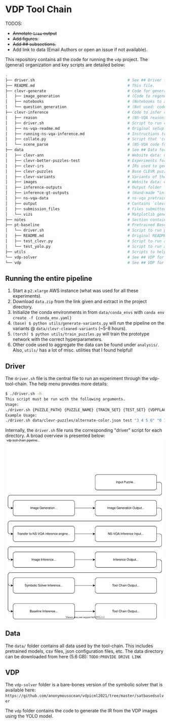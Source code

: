 # VDP Tool Chain

TODOS:
* ~~Annotate `tree` output~~
* ~~Add figures.~~
* ~~Add ## subsections.~~
* Add link to data (Email Authors or open an issue if not available).

This repository contains all the code for running the `vdp` project. The (general) organization and key scripts are detailed below:

```bash
.
├── driver.sh                                         # See ## Driver for details.
├── README.md                                         # This file.
├── clevr-generate                                    # Code for generating custom CLEVR-domain images.
│   ├── image_generation                              # (Code to regenerate clevr-instances)
│   ├── notebooks                                     # (Notebooks to aggregate clevr-data)
│   └── question_generation                           # (Not used: code to generate questions for cler-puzzles)
├── clevr-inference                                   # Code to infer object positions for CLEVR-domain images.
│   ├── reason                                        # (NS-VQA reasoning code.)
│   ├── driver.sh                                     # Script to run clevr-inference.
│   ├── ns-vqa-readme.md                              # Original setup instructions and citation
│   ├── running-ns-vqa-inference.md                   # Instructions to setup and run the code in this folder.
│   ├── collate.py                                    # Script that 'collects' the ns-vqa output for the vdp-solver solver
│   └── scene_parse                                   # (NS-VQA code for parsing clevr-scene)
├── data                                              # See ## Data for more details.
│   ├── clevr-ann                                     # Website data: CLEVR-annotations.
│   ├── clevr-better-puzzles-test                     # Experiments for making new puzzles
│   ├── clevr-irs                                     # IRs used to generate website data.
│   ├── clevr-puzzles                                 # Base CLEVR puzzles.
│   ├── clevr-variants                                # Variants of the base CLEVR puzzles
│   ├── images                                        # Website data: CLEVR-images
│   ├── inference-outputs                             # Output folder for inference.
│   ├── inference-gt-outputs                          # (Hand-made "inferred" puzzles.)
│   ├── ns-vqa-data                                   # ns-vqa pretrained models and raw data
│   ├── output                                        # Contains `clevr-generate` output scenes and images 
│   ├── submission_files                              # Files submitted as supplementary material for ICML21
│   └── vizs                                          # Matplotlib generated viz of each puzzle. 
├── notes                                             # Section containing some notes about experimentation.
├── pt-baseline                                       # Pretrained Baseline model (DeepRanking)
│   └── driver.sh                                     # Script to run pretrained baseline
│   ├── README.md                                     # Original README w/ citation and installation instructions 
│   ├── test_clevr.py                                 # Script to run a CLEVR-domain puzzle through model.
│   └── test_yolo.py                                  # Script to run a natural-scene puzzle through the model.
├── utils                                             # Scripts to help make and debug puzzles.
└── vdp-solver                                        # See ## VDP for details.
└── vdp                                               # See ## VDP for details.
```

## Running the entire pipeline


1. Start a `p2.xlarge` AWS instance (what was used for all these experiments).
1. Download `data.zip` from the link given and extract in the project directory.
1. Initialize the conda environments in from `data/conda_envs` with `conda env create -f {conda_env.yaml}`
1. `(base) $ python utils/generate-variants.py` will run the pipeline on the variants @ `data/clevr-cleaned-variants` (~5-8 hours).
1. `(torch) $ python utils/train_puzzles.py` will train the prototype network with the correct hyperparameters.
1. Other code used to aggregate the data can be found under `analysis/`. Also, `utils/` has a lot of misc. utilities that I found helpful!


## Driver
The `driver.sh` file is the central file to run an experiment through the vdp-tool-chain. The help menu provides more details:
```bash
$ ./driver.sh -h
This script must be run with the following arguments.
Usage:
./driver.sh {PUZZLE_PATH} {PUZZLE_NAME} {TRAIN_SET} {TEST_SET} {VDPFLAGS}
Example Usage:
./driver.sh data/clevr-puzzles/alternate-color.json test "3 4 5 6" "0 1 2" "- 2 -N 100 -C 2"
``` 
Internally, the `driver.sh` file runs the corresponding "driver" script for each directory. A broad overview is presented below:
![pipeline.svg](notes/vdp-pipeline-fig.svg)

## Data

The `data/` folder contains all data used by the tool-chain. This includes pretrained models, csv files, json configuration files, etc. The data directory can be downloaded from here (5.6 GB): `TODO:PROVIDE DRIVE LINK`


## VDP

The `vdp-solver` folder is a bare-bones version of the symbolic solver that is available here: `https://github.com/anonymousocean/vdpicml2021/tree/master/satbasedsolver`

The `vdp` folder contains the code to generate the IR from the VDP images using the YOLO model.  